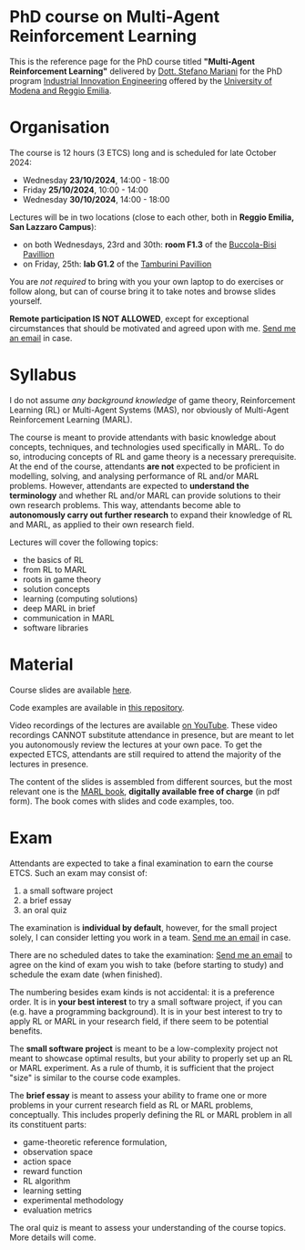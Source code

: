# PhD course on Multi-Agent Reinforcement Learning

This is the reference page 
for the PhD course titled 
  **"Multi-Agent Reinforcement Learning"** 
delivered by [Dott. Stefano Mariani](https://smarianimore.github.io/) 
for the PhD program [Industrial Innovation Engineering](http://www.iii.unimore.it/site/home.html) 
offered by the [University of Modena and Reggio Emilia](https://www.unimore.it/it). 

# Organisation

The course is 12 hours (3 ETCS) long 
and is scheduled for late October 2024:
 - Wednesday   **23/10/2024**,  14:00 - 18:00
 - Friday  **25/10/2024**,  10:00 - 14:00
 - Wednesday  **30/10/2024**,  14:00 - 18:00

Lectures will be in two locations 
(close to each other, both in **Reggio Emilia, San Lazzaro Campus**):
 - on both Wednesdays, 23rd and 30th:   **room F1.3** of the [Buccola-Bisi Pavillion](https://maps.app.goo.gl/B7RUghyqtGYQMbc69)
 - on Friday, 25th:  **lab G1.2** of the [Tamburini Pavillion](https://maps.app.goo.gl/88nZ1KWApgovJiuY9)

You are *not required* to bring with you your own laptop 
to do exercises or follow along, 
but can of course bring it 
to take notes and browse slides yourself.

**Remote participation IS NOT ALLOWED**, 
except for exceptional circumstances that should be motivated and agreed upon with me. 
[Send me an email](mailto:stefano.mariani@unimore.it) in case.

# Syllabus

I do not assume *any background knowledge* of 
game theory, 
Reinforcement Learning (RL) 
or Multi-Agent Systems (MAS), 
nor obviously of Multi-Agent Reinforcement Learning (MARL). 

The course is meant to provide attendants 
with basic knowledge about 
concepts, techniques, and technologies 
used specifically in MARL. 
To do so, introducing concepts of RL and game theory 
is a necessary prerequisite. 
At the end of the course, 
attendants **are not** expected to be proficient 
in modelling, solving, and analysing performance 
of RL and/or MARL problems. 
However, attendants are expected to 
**understand the terminology** 
and whether RL and/or MARL can provide solutions to their own research problems. 
This way, attendants become able to 
**autonomously carry out further research** 
to expand their knowledge of RL and MARL, 
as applied to their own research field.

Lectures will cover the following topics:
 - the basics of RL
 - from RL to MARL
 - roots in game theory
 - solution concepts
 - learning (computing solutions)
 - deep MARL in brief
 - communication in MARL
 - software libraries

# Material

Course slides are available [here](https://unimore365-my.sharepoint.com/:p:/g/personal/s_mariani_unimore_it/EaifxsY-xBVEr_C-_lx3JLkB4CyM3s2y9SF6kdTrPPP9mw?e=kLp0sc).

Code examples are available in [this repository](https://github.com/smarianimore/2023-dai-marl-lab). 

Video recordings of the lectures are available [on YouTube](https://www.youtube.com/playlist?list=PLu56TE55PP03qkUJXydG9RPlpyZ66Fvvl). 
These video recordings CANNOT substitute attendance in presence, 
but are meant to let you autonomously review the lectures at your own pace. 
To get the expected ETCS, attendants are still required to attend the majority of the lectures in presence. 
 
The content of the slides is assembled from different sources, 
but the most relevant one is the [MARL book](https://www.marl-book.com/), 
**digitally available free of charge** 
 (in pdf form). 
The book comes with slides 
and code examples, too. 

# Exam

Attendants are expected to take a final examination to earn the course ETCS. 
Such an exam may consist of: 
 1. a small software project
 2. a brief essay
 3. an oral quiz

The examination is **individual by default**, 
however, for the small project solely, 
I can consider letting you work in a team. 
[Send me an email](mailto:stefano.mariani@unimore.it) in case.

There are no scheduled dates to take the examination: 
[Send me an email](mailto:stefano.mariani@unimore.it) to 
agree on the kind of exam you wish to take (before starting to study) 
and schedule the exam date (when finished). 

The numbering besides exam kinds is not accidental: 
it is a preference order. 
It is in **your best interest** to 
try a small software project, 
if you can (e.g. have a programming background). 
It is in your best interest to 
try to apply RL or MARL in your research field, 
if there seem to be potential benefits. 

The **small software project** is meant to be 
a low-complexity project 
not meant to showcase optimal results, 
but your ability to properly set up an RL or MARL experiment. 
As a rule of thumb, 
it is sufficient that the project "size" 
is similar to the course code examples. 

The **brief essay** is meant to 
assess your ability to frame one or more problems 
in your current research field 
as RL or MARL problems, 
conceptually. 
This includes properly defining the RL or MARL problem 
in all its constituent parts: 
 - game-theoretic reference formulation, 
 - observation space 
 - action space 
 - reward function 
 - RL algorithm 
 - learning setting 
 - experimental methodology 
 - evaluation metrics 

The oral quiz is meant to 
assess your understanding of the course topics. 
More details will come. 
